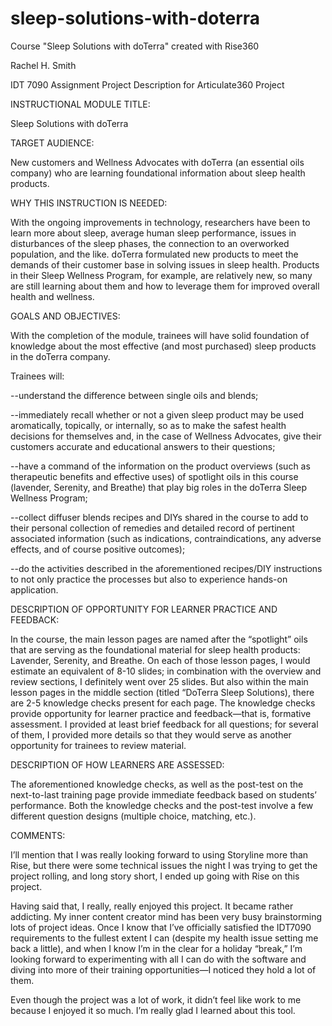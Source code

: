 # sleep-solutions-with-doterra
Course "Sleep Solutions with doTerra" created with Rise360

Rachel H. Smith

IDT 7090 Assignment Project Description for Articulate360 Project



INSTRUCTIONAL MODULE TITLE:  	

Sleep Solutions with doTerra



TARGET AUDIENCE:	

New customers and Wellness Advocates with doTerra (an essential oils company) who are learning foundational information about sleep health products.



WHY THIS INSTRUCTION IS NEEDED:	

With the ongoing improvements in technology, researchers have been to learn more about sleep, average human sleep performance, issues in disturbances of the sleep phases, the connection to an overworked population, and the like. doTerra formulated new products to meet the demands of their customer base in solving issues in sleep health. Products in their Sleep Wellness Program, for example, are relatively new, so many are still learning about them and how to leverage them for improved overall health and wellness.



GOALS AND OBJECTIVES:	

With the completion of the module, trainees will have solid foundation of knowledge about the most effective (and most purchased) sleep products in the doTerra company. 

Trainees will:

--understand the difference between single oils and blends;

--immediately recall whether or not a given sleep product may be used aromatically, topically, or internally, so as to make the safest health decisions for themselves and, in the case of Wellness Advocates, give their customers accurate and educational answers to their questions;

--have a command of the information on the product overviews (such as therapeutic benefits and effective uses) of spotlight oils in this course (lavender, Serenity, and Breathe) that play big roles in the doTerra Sleep Wellness Program;

--collect diffuser blends recipes and DIYs shared in the course to add to their personal collection of remedies and detailed record of pertinent associated information (such as indications, contraindications, any adverse effects, and of course positive outcomes);

--do the activities described in the aforementioned recipes/DIY instructions to not only practice the processes but also to experience hands-on application.



DESCRIPTION OF OPPORTUNITY FOR LEARNER PRACTICE AND FEEDBACK:	

In the course, the main lesson pages are named after the “spotlight” oils that are serving as the foundational material for sleep health products: Lavender, Serenity, and Breathe. On each of those lesson pages, I would estimate an equivalent of 8-10 slides; in combination with the overview and review sections, I definitely went over 25 slides. But also within the main lesson pages in the middle section (titled “DoTerra Sleep Solutions), there are 2-5 knowledge checks present for each page. The knowledge checks provide opportunity for learner practice and feedback—that is, formative assessment. I provided at least brief feedback for all questions; for several of them, I provided more details so that they would serve as another opportunity for trainees to review material. 



DESCRIPTION OF HOW LEARNERS ARE ASSESSED:	

The aforementioned knowledge checks, as well as the post-test on the next-to-last training page provide immediate feedback based on students’ performance. Both the knowledge checks and the post-test involve a few different question designs (multiple choice, matching, etc.). 



COMMENTS:	

I’ll mention that I was really looking forward to using Storyline more than Rise, but there were some technical issues the night I was trying to get the project rolling, and long story short, I ended up going with Rise on this project.

Having said that, I really, really enjoyed this project. It became rather addicting. My inner content creator mind has been very busy brainstorming lots of project ideas. Once I know that I’ve officially satisfied the IDT7090 requirements to the fullest extent I can (despite my health issue setting me back a little), and when I know I’m in the clear for a holiday “break,” I’m looking forward to experimenting with all I can do with the software and diving into more of their training opportunities—I noticed they hold a lot of them. 

Even though the project was a lot of work, it didn’t feel like work to me because I enjoyed it so much. I’m really glad I learned about this tool.
